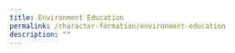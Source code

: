 ```yaml
---
title: Environment Education
permalink: /character-formation/environment-education
description: ""
---
```

